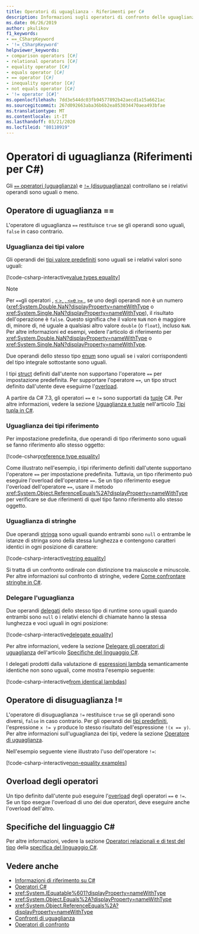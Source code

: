 ```yaml
---
title: Operatori di uguaglianza - Riferimenti per C#
description: Informazioni sugli operatori di confronto delle uguaglianze C# e sull'uguaglianza dei tipi C#.
ms.date: 06/26/2019
author: pkulikov
f1_keywords:
- ==_CSharpKeyword
- '!=_CSharpKeyword'
helpviewer_keywords:
- comparison operators [C#]
- relational operators [C#]
- equality operator [C#]
- equals operator [C#]
- == operator [C#]
- inequality operator [C#]
- not equals operator [C#]
- '!= operator [C#]'
ms.openlocfilehash: 7dd3e544dc03fb94577892b42aecd1a15a6621ac
ms.sourcegitcommit: 267d092663aba36b6b2ea853034470aea493bfae
ms.translationtype: MT
ms.contentlocale: it-IT
ms.lasthandoff: 03/21/2020
ms.locfileid: "80110919"
---
```

# <a name="equality-operators-c-reference"></a>Operatori di uguaglianza (Riferimenti per C#)

Gli [ `==` operatori (uguaglianza)](#equality-operator-) e [ `!=` (disuguaglianza)](#inequality-operator-) controllano se i relativi operandi sono uguali o meno.

## <a name="equality-operator-"></a>Operatore di uguaglianza ==

L'operatore di uguaglianza `==` restituisce `true` se gli operandi sono uguali, `false` in caso contrario.

### <a name="value-types-equality"></a>Uguaglianza dei tipi valore

Gli operandi dei [tipi valore predefiniti](../builtin-types/value-types.md#built-in-value-types) sono uguali se i relativi valori sono uguali:

[!code-csharp-interactive[value types equality](snippets/EqualityOperators.cs#ValueTypesEquality)]

> [!NOTE]
> Per `==`gli operatori , [ `<` `>`, , `<=`e `>=` ](comparison-operators.md) , se uno degli operandi non è un numero (<xref:System.Double.NaN?displayProperty=nameWithType> o <xref:System.Single.NaN?displayProperty=nameWithType>), il risultato dell'operazione è `false`. Questo significa che il valore `NaN` non è maggiore di, minore di, né uguale a qualsiasi altro valore `double` (o `float`), incluso `NaN`. Per altre informazioni ed esempi, vedere l'articolo di riferimento per <xref:System.Double.NaN?displayProperty=nameWithType> o <xref:System.Single.NaN?displayProperty=nameWithType>.

Due operandi dello stesso tipo [enum](../builtin-types/enum.md) sono uguali se i valori corrispondenti del tipo integrale sottostante sono uguali.

I tipi [struct](../builtin-types/struct.md) definiti dall'utente non supportano l'operatore `==` per impostazione predefinita. Per supportare l'operatore `==`, un tipo struct definito dall'utente deve eseguirne l'[overload](operator-overloading.md).

A partire da C# 7.3, gli operatori `==` e `!=` sono supportati da [tuple](../../tuples.md) C#. Per altre informazioni, vedere la sezione [Uguaglianza e tuple](../../tuples.md#equality-and-tuples) nell'articolo [Tipi tupla in C#](../../tuples.md).

### <a name="reference-types-equality"></a>Uguaglianza dei tipi riferimento

Per impostazione predefinita, due operandi di tipo riferimento sono uguali se fanno riferimento allo stesso oggetto:

[!code-csharp[reference type equality](snippets/EqualityOperators.cs#ReferenceTypesEquality)]

Come illustrato nell'esempio, i tipi riferimento definiti dall'utente supportano l'operatore `==` per impostazione predefinita. Tuttavia, un tipo riferimento può eseguire l'overload dell'operatore `==`. Se un tipo riferimento esegue l'overload dell'operatore `==`, usare il metodo <xref:System.Object.ReferenceEquals%2A?displayProperty=nameWithType> per verificare se due riferimenti di quel tipo fanno riferimento allo stesso oggetto.

### <a name="string-equality"></a>Uguaglianza di stringhe

Due operandi [stringa](../builtin-types/reference-types.md#the-string-type) sono uguali quando entrambi sono `null` o entrambe le istanze di stringa sono della stessa lunghezza e contengono caratteri identici in ogni posizione di carattere:

[!code-csharp-interactive[string equality](snippets/EqualityOperators.cs#StringEquality)]

Si tratta di un confronto ordinale con distinzione tra maiuscole e minuscole. Per altre informazioni sul confronto di stringhe, vedere [Come confrontare stringhe in C#](../../how-to/compare-strings.md).

### <a name="delegate-equality"></a>Delegare l'uguaglianza

Due operandi [delegati](../../programming-guide/delegates/index.md) dello stesso tipo di runtime sono uguali quando entrambi sono `null` o i relativi elenchi di chiamate hanno la stessa lunghezza e voci uguali in ogni posizione:

[!code-csharp-interactive[delegate equality](snippets/EqualityOperators.cs#DelegateEquality)]

Per altre informazioni, vedere la sezione [Delegare gli operatori di uguaglianza](~/_csharplang/spec/expressions.md#delegate-equality-operators) dell'articolo [Specifiche del linguaggio C#](~/_csharplang/spec/introduction.md).

I delegati prodotti dalla valutazione di [espressioni lambda](../../programming-guide/statements-expressions-operators/lambda-expressions.md) semanticamente identiche non sono uguali, come mostra l'esempio seguente:

[!code-csharp-interactive[from identical lambdas](snippets/EqualityOperators.cs#IdenticalLambdas)]

## <a name="inequality-operator-"></a>Operatore di disuguaglianza !=

L'operatore di disuguaglianza `!=` restituisce `true` se gli operandi sono diversi, `false` in caso contrario. Per gli operandi dei [tipi predefiniti](../builtin-types/built-in-types.md), l'espressione `x != y` produce lo stesso risultato dell'espressione `!(x == y)`. Per altre informazioni sull'uguaglianza dei tipi, vedere la sezione [Operatore di uguaglianza](#equality-operator-).

Nell'esempio seguente viene illustrato l'uso dell'operatore `!=`:

[!code-csharp-interactive[non-equality examples](snippets/EqualityOperators.cs#NonEquality)]

## <a name="operator-overloadability"></a>Overload degli operatori

Un tipo definito dall'utente può eseguire l'[overload](operator-overloading.md) degli operatori `==` e `!=`. Se un tipo esegue l'overload di uno dei due operatori, deve eseguire anche l'overload dell'altro.

## <a name="c-language-specification"></a>Specifiche del linguaggio C#

Per altre informazioni, vedere la sezione [Operatori relazionali e di test del tipo](~/_csharplang/spec/expressions.md#relational-and-type-testing-operators) della [specifica del linguaggio C#](~/_csharplang/spec/introduction.md).

## <a name="see-also"></a>Vedere anche

- [Informazioni di riferimento su C#](../index.md)
- [Operatori C#](index.md)
- <xref:System.IEquatable%601?displayProperty=nameWithType>
- <xref:System.Object.Equals%2A?displayProperty=nameWithType>
- <xref:System.Object.ReferenceEquals%2A?displayProperty=nameWithType>
- [Confronti di uguaglianza](../../programming-guide/statements-expressions-operators/equality-comparisons.md)
- [Operatori di confronto](comparison-operators.md)
